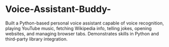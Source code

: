 # Voice-Assistant-Buddy-
Built a Python-based personal voice assistant capable of voice recognition, playing YouTube music, fetching Wikipedia info, telling jokes, opening websites, and managing browser tabs. Demonstrates skills in Python and third-party library integration.
